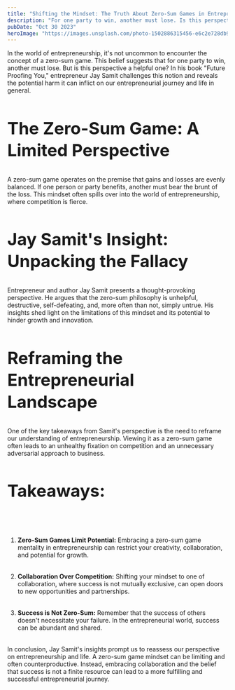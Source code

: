 ```yaml
---
title: "Shifting the Mindset: The Truth About Zero-Sum Games in Entrepreneurship"
description: "For one party to win, another must lose. Is this perspective a helpful one?"
pubDate: "Oct 30 2023"
heroImage: "https://images.unsplash.com/photo-1502886315456-e6c2e728db92?auto=format&fit=crop&q=80&w=1485&ixlib=rb-4.0.3&ixid=M3wxMjA3fDB8MHxwaG90by1wYWdlfHx8fGVufDB8fHx8fA%3D%3D"
---
```


<style>
  p{
    margin-bottom:2rem;
  }
  ul li::marker{
    color:#754d18; 
  }
  img {
    border-radius:4px;
    /* filter: drop-shadow(0px 4px 5px #1C25204D); */
  }
  h1{
		line-height: 120%;
	}
  h2{
    font-size: 2.4rem;
	  line-height: 130%;
  }
</style>

In the world of entrepreneurship, it's not uncommon to encounter the concept of a zero-sum game. This belief suggests that for one party to win, another must lose. But is this perspective a helpful one? In his book "Future Proofing You," entrepreneur Jay Samit challenges this notion and reveals the potential harm it can inflict on our entrepreneurial journey and life in general.

## The Zero-Sum Game: A Limited Perspective

A zero-sum game operates on the premise that gains and losses are evenly balanced. If one person or party benefits, another must bear the brunt of the loss. This mindset often spills over into the world of entrepreneurship, where competition is fierce.

## Jay Samit's Insight: Unpacking the Fallacy

Entrepreneur and author Jay Samit presents a thought-provoking perspective. He argues that the zero-sum philosophy is unhelpful, destructive, self-defeating, and, more often than not, simply untrue. His insights shed light on the limitations of this mindset and its potential to hinder growth and innovation.

## Reframing the Entrepreneurial Landscape

One of the key takeaways from Samit's perspective is the need to reframe our understanding of entrepreneurship. Viewing it as a zero-sum game often leads to an unhealthy fixation on competition and an unnecessary adversarial approach to business.

## Takeaways:
<div style="height:2rem"></div>

1. **Zero-Sum Games Limit Potential:** Embracing a zero-sum game mentality in entrepreneurship can restrict your creativity, collaboration, and potential for growth.
    
2. **Collaboration Over Competition:** Shifting your mindset to one of collaboration, where success is not mutually exclusive, can open doors to new opportunities and partnerships.
    
3. **Success is Not Zero-Sum:** Remember that the success of others doesn't necessitate your failure. In the entrepreneurial world, success can be abundant and shared.
    

In conclusion, Jay Samit's insights prompt us to reassess our perspective on entrepreneurship and life. A zero-sum game mindset can be limiting and often counterproductive. Instead, embracing collaboration and the belief that success is not a finite resource can lead to a more fulfilling and successful entrepreneurial journey.